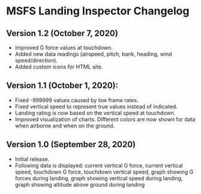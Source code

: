 # MSFS Landing Inspector Changelog

## Version 1.2 (October 7, 2020)
- Improved G force values at touchdown.
- Added new data readings (airspeed, pitch, bank, heading, wind speed/direction).
- Added custom icons for HTML site.

## Version 1.1 (October 1, 2020):
- Fixed -999999 values caused by low frame rates.
- Fixed vertical speed to represent true values instead of indicated.
- Landing rating is now based on the vertical speed at touchdown.
- Improved visualization of charts. Different colors are now shown for data when airborne and when on the ground.

## Version 1.0 (September 28, 2020)
- Initial release.
- Following data is displayed: current vertical G force, current vertical speed, touchdown G force, touchdown vertical speed, graph showing G forces during landing, graph showing vertical speed during landing, graph showing altitude above ground during landing
